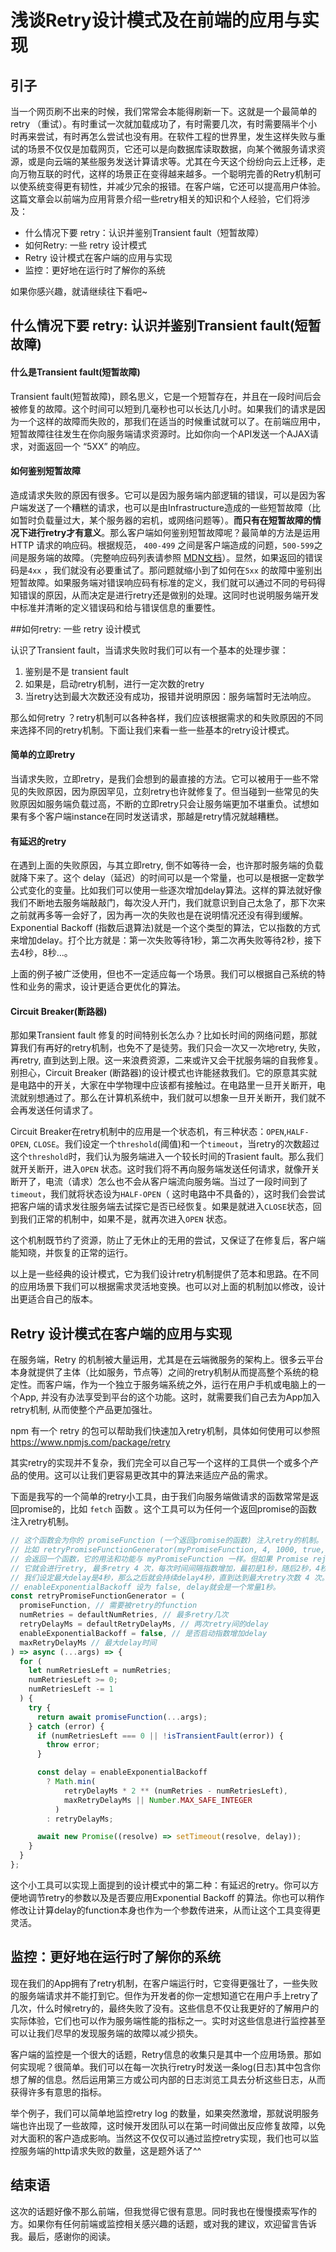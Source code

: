 # 浅谈Retry设计模式及在前端的应用与实现

## 引子

当一个网页刷不出来的时候，我们常常会本能得刷新一下。这就是一个最简单的 retry （重试）。有时重试一次就加载成功了，有时需要几次，有时需要隔半个小时再来尝试，有时再怎么尝试也没有用。在软件工程的世界里，发生这样失败与重试的场景不仅仅是加载网页，它还可以是向数据库读取数据，向某个微服务请求资源，或是向云端的某些服务发送计算请求等。尤其在今天这个纷纷向云上迁移，走向万物互联的时代，这样的场景正在变得越来越多。一个聪明完善的Retry机制可以使系统变得更有韧性，并减少冗余的报错。在客户端，它还可以提高用户体验。这篇文章会以前端为应用背景介绍一些retry相关的知识和个人经验，它们将涉及：

- 什么情况下要 retry：认识并鉴别Transient fault（短暂故障）
- 如何Retry: 一些 retry 设计模式
- Retry 设计模式在客户端的应用与实现
- 监控：更好地在运行时了解你的系统

如果你感兴趣，就请继续往下看吧~



## 什么情况下要 retry: 认识并鉴别Transient fault(短暂故障)

#### 什么是Transient fault(短暂故障)

Transient fault(短暂故障)，顾名思义，它是一个短暂存在，并且在一段时间后会被修复的故障。这个时间可以短到几毫秒也可以长达几小时。如果我们的请求是因为一个这样的故障而失败的，那我们在适当的时候重试就可以了。在前端应用中，短暂故障往往发生在你向服务端请求资源时。比如你向一个API发送一个AJAX请求，对面返回一个 “5XX” 的响应。

#### 如何鉴别短暂故障

造成请求失败的原因有很多。它可以是因为服务端内部逻辑的错误，可以是因为客户端发送了一个糟糕的请求，也可以是由Infrastructure造成的一些短暂故障（比如暂时负载量过大，某个服务器的宕机，或网络问题等）。**而只有在短暂故障的情况下进行retry才有意义**。那么客户端如何鉴别短暂故障呢？最简单的方法是运用 HTTP 请求的响应码。根据规范， `400-499` 之间是客户端造成的问题，`500-599`之间是服务端的故障。（完整响应码列表请参照 [MDN文档](https://developer.mozilla.org/en-US/docs/Web/HTTP/Status)）。显然，如果返回的错误码是`4xx` ，我们就没有必要重试了。那问题就缩小到了如何在`5xx` 的故障中鉴别出短暂故障。如果服务端对错误响应码有标准的定义，我们就可以通过不同的号码得知错误的原因，从而决定是进行retry还是做别的处理。这同时也说明服务端开发中标准并清晰的定义错误码和给与错误信息的重要性。



##如何retry: 一些 retry 设计模式

认识了Transient fault，当请求失败时我们可以有一个基本的处理步骤：

1. 鉴别是不是 transient fault
2. 如果是，启动retry机制，进行一定次数的retry
3. 当retry达到最大次数还没有成功，报错并说明原因：服务端暂时无法响应。

那么如何retry ？retry机制可以各种各样，我们应该根据需求的和失败原因的不同来选择不同的retry机制。下面让我们来看一些一些基本的retry设计模式。

#### 简单的立即retry

当请求失败，立即retry，是我们会想到的最直接的方法。它可以被用于一些不常见的失败原因，因为原因罕见，立刻retry也许就修复了。但当碰到一些常见的失败原因如服务端负载过高，不断的立即retry只会让服务端更加不堪重负。试想如果有多个客户端instance在同时发送请求，那越是retry情况就越糟糕。

#### 有延迟的retry

在遇到上面的失败原因，与其立即retry, 倒不如等待一会，也许那时服务端的负载就降下来了。这个 delay（延迟）的时间可以是一个常量，也可以是根据一定数学公式变化的变量。比如我们可以使用一些逐次增加delay算法。这样的算法就好像我们不断地去服务端敲敲门，每次没人开门，我们就意识到自己太急了，那下次来之前就再多等一会好了，因为再一次的失败也是在说明情况还没有得到缓解。Exponential Backoff (指数后退算法)就是一个这个类型的算法，它以指数的方式来增加delay。打个比方就是：第一次失败等待1秒，第二次再失败等待2秒，接下去4秒，8秒...。

上面的例子被广泛使用，但也不一定适应每一个场景。我们可以根据自己系统的特性和业务的需求，设计更适合更优化的算法。

#### Circuit Breaker(断路器)

那如果Transient fault 修复的时间特别长怎么办？比如长时间的网络问题，那就算我们有再好的retry机制，也免不了是徒劳。我们只会一次又一次地retry, 失败，再retry, 直到达到上限。这一来浪费资源，二来或许又会干扰服务端的自我修复。别担心，Circuit Breaker (断路器)的设计模式也许能拯救我们。它的原意其实就是电路中的开关，大家在中学物理中应该都有接触过。在电路里一旦开关断开，电流就别想通过了。那么在计算机系统中，我们就可以想象一旦开关断开，我们就不会再发送任何请求了。

Circuit Breaker在retry机制中的应用是一个状态机，有三种状态：`OPEN`,`HALF-OPEN`, `CLOSE`。我们设定一个`threshold`(阈值)和一个`timeout`，当retry的次数超过这个`threshold`时，我们认为服务端进入一个较长时间的Trasient fault。那么我们就开关断开，进入`OPEN` 状态。这时我们将不再向服务端发送任何请求，就像开关断开了，电流（请求）怎么也不会从客户端流向服务端。当过了一段时间到了`timeout`，我们就将状态设为`HALF-OPEN`（ 这时电路中不具备的），这时我们会尝试把客户端的请求发往服务端去试探它是否已经恢复。如果是就进入`CLOSE`状态，回到我们正常的机制中，如果不是，就再次进入`OPEN` 状态。

这个机制既节约了资源，防止了无休止的无用的尝试，又保证了在修复后，客户端能知晓，并恢复的正常的运行。



以上是一些经典的设计模式，它为我们设计retry机制提供了范本和思路。在不同的应用场景下我们可以根据需求灵活地变换。也可以对上面的机制加以修改，设计出更适合自己的版本。



## Retry 设计模式在客户端的应用与实现

在服务端，Retry 的机制被大量运用，尤其是在云端微服务的架构上。很多云平台本身就提供了主体（比如服务，节点等）之间的retry机制从而提高整个系统的稳定性。而客户端，作为一个独立于服务端系统之外，运行在用户手机或电脑上的一个App, 并没有办法享受到平台的这个功能。这时，就需要我们自己去为App加入retry机制, 从而使整个产品更加强壮。

npm 有一个 retry 的包可以帮助我们快速加入retry机制，具体如何使用可以参照 https://www.npmjs.com/package/retry

其实retry的实现并不复杂，我们完全可以自己写一个这样的工具供一个或多个产品的使用。这可以让我们更容易更改其中的算法来适应产品的需求。

下面是我写的一个简单的retry小工具，由于我们向服务端做请求的函数常常是返回promise的，比如 `fetch` 函数 。这个工具可以为任何一个返回promise的函数注入retry机制。

```javascript
// 这个函数会为你的 promiseFunction (一个返回promise的函数) 注入retry的机制。
// 比如 retryPromiseFunctionGenerator(myPromiseFunction, 4, 1000, true, 4000)
// 会返回一个函数，它的用法和功能与 myPromiseFunction 一样。但如果 Promise reject 了，
// 它就会进行retry, 最多retry 4 次，每次时间间隔指数增加，最初是1秒，随后2秒，4秒，由于
// 我们设定最大delay是4秒，那么之后就会持续delay4秒，直到达到最大retry次数 4 次。而如果
// enableExponentialBackoff 设为 false, delay就会是一个常量1秒。
const retryPromiseFunctionGenerator = (
  promiseFunction, // 需要被retry的function
  numRetries = defaultNumRetries, // 最多retry几次
  retryDelayMs = defaultRetryDelayMs, // 两次retry间的delay
  enableExponentialBackoff = false, // 是否启动指数增加delay
  maxRetryDelayMs // 最大delay时间
) => async (...args) => {
  for (
    let numRetriesLeft = numRetries;
    numRetriesLeft >= 0;
    numRetriesLeft -= 1
  ) {
    try {
      return await promiseFunction(...args);
    } catch (error) {
      if (numRetriesLeft === 0 || !isTransientFault(error)) {
        throw error;
      }

      const delay = enableExponentialBackoff
        ? Math.min(
            retryDelayMs * 2 ** (numRetries - numRetriesLeft),
            maxRetryDelayMs || Number.MAX_SAFE_INTEGER
          )
        : retryDelayMs;

      await new Promise((resolve) => setTimeout(resolve, delay));
    }
  }
};
```

这个小工具可以实现上面提到的设计模式中的第二种：有延迟的retry。你可以方便地调节retry的参数以及是否要应用Exponential Backoff 的算法。你也可以稍作修改让计算delay的function本身也作为一个参数传进来，从而让这个工具变得更灵活。



## 监控：更好地在运行时了解你的系统

现在我们的App拥有了retry机制，在客户端运行时，它变得更强壮了，一些失败的服务端请求并不能打到它。但作为开发者的你一定想知道它在用户手上retry了几次，什么时候retry的，最终失败了没有。这些信息不仅让我更好的了解用户的实际体验，它们也可以作为服务端性能的指标之一。实时对这些信息进行监控甚至可以让我们尽早的发现服务端的故障以减少损失。

客户端的监控是一个很大的话题，Retry信息的收集只是其中一个应用场景。那如何实现呢？很简单。我们可以在每一次执行retry时发送一条log(日志)其中包含你想了解的信息。然后运用第三方或公司内部的日志浏览工具去分析这些日志，从而获得许多有意思的指标。

举个例子，我们可以简单地监控retry log 的数量，如果突然激增，那就说明服务端也许出现了一些故障，这时候开发团队可以在第一时间做出反应修复故障，以免对大面积的客户造成影响。当然这不仅仅可以通过监控retry实现，我们也可以监控服务端的http请求失败的数量，这是题外话了^^

## 结束语

这次的话题好像不那么前端，但我觉得它很有意思。同时我也在慢慢摸索写作的方。如果你有任何前端或监控相关感兴趣的话题，或对我的建议，欢迎留言告诉我。最后，感谢你的阅读。







